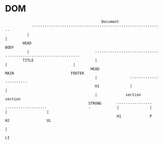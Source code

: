 # DOM

                                                Document
                ------------------------------------------------------------
              |                                                             | 
            HEAD                                                           BODY     
              |                              ---------------------------------------------------------------                                
            TITLE                            |                               |                              |               
                                           HEAD                             MAIN                          FOOTER
                                             |               -----------------------
                                             H1              |                      |       
                                             |             section               section                                      
                                          STRONG       ----------------    -------------------                   -            |              |   |                  |
                                                       H1             P   H2                 UL
                                                                                             |
                                                                                             LI